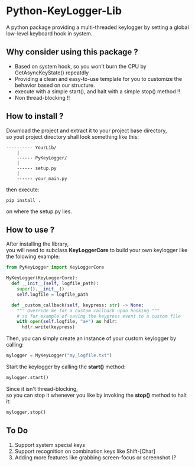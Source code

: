 # Python-KeyLogger-Lib
A python package providing a multi-threaded keylogger by setting a global low-level keyboard hook in system.

## Why consider using this package ?
- Based on system hook, so you won't burn the CPU by GetAsyncKeyState() repeatdly
- Providing a clean and easy-to-use template for you to customize the behavior based on our structure.
- execute with a simple start(), and halt with a simple stop() method !!
- Non thread-blocking !!

## How to install ?
Download the project and extract it to your project base directory,  
so yout project directory shall look something like this: 
```
---------- YourLib/
    |
    ------ PyKeyLogger/
    |
    ------ setup.py
    |
    ------ your_main.py
```
then execute:
```
pip install .
```
on where the setup.py lies.

## How to use ?
After installing the library,  
you will need to subclass **KeyLoggerCore** to build your own keylogger like the folowing example:
```python
from PyKeyLogger import KeyLoggerCore

MyKeyLogger(KeyLoggerCore):
  def __init__(self, logfile_path):
    super().__init__()
    self.logfile = logfile_path

  def _custom_callback(self, keypress: str) -> None:
    """ Override me for a custom callback upon hooking """
    # so for example of saving the keypress event to a custom file
    with open(self.logfile, "a+") as hdlr:
      hdlr.write(keypress)
```
Then, you can simply create an instance of your custom keylogger by calling:
```python
mylogger = MyKeyLogger("my_logfile.txt")
```
Start the keylogger by calling the **start()** method:
```python
mylogger.start()
```
Since it isn't thread-blocking,  
so you can stop it whenever you like by invoking the **stop()** method to halt it:
```python
mylogger.stop()
```

## To Do
1. Support system special keys
2. Support recognition on combination keys like Shift-[Char]
3. Adding more features like grabbing screen-focus or screenshot (? 
